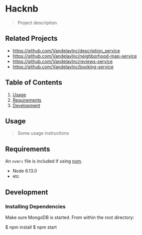 # Hacknb

> Project description

## Related Projects

  - https://github.com/VandelayInc/description_service
  - https://github.com/VandelayInc/neighborhood-map-service
  - https://github.com/VandelayInc/reviews-service
  - https://github.com/VandelayInc/booking-service

## Table of Contents

1. [Usage](#Usage)
1. [Requirements](#requirements)
1. [Development](#development)

## Usage

> Some usage instructions

## Requirements

An `nvmrc` file is included if using [nvm](https://github.com/creationix/nvm).

- Node 6.13.0
- etc

## Development

### Installing Dependencies

Make sure MongoDB is started. From within the root directory:

$ npm install
$ npm start


